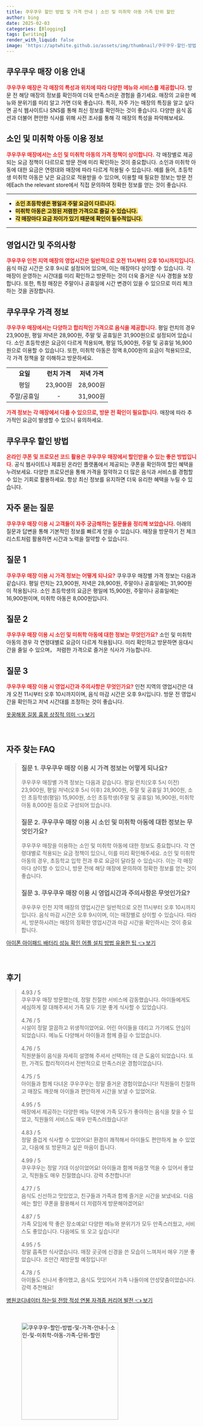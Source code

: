 ```yaml
---
title: 쿠우쿠우 할인 방법 및 가격 안내 | 소인 및 미취학 아동 가족 단위 할인
author: bing
date: 2025-02-03
categories: [Blogging]
tags: [writing]
render_with_liquid: false
image: 'https://aptwhite.github.io/assets/img/thumbnail/쿠우쿠우-할인-방법-및-가격-안내-|-소인-및-미취학-아동-가족-단위-할인.webp'
---
```



<h2 id='쿠우쿠우 매장 이용 안내'>쿠우쿠우 매장 이용 안내</h2>

<p><b><span style="color: #ee2323;">쿠우쿠우 매장은 각 매장의 특성과 위치에 따라 다양한 메뉴와 서비스를 제공합니다.</span></b> 방문 전 해당 매장의 정보를 확인하여 더욱 만족스러운 경험을 즐기세요. 매장의 고유한 메뉴와 분위기를 미리 알고 가면 더욱 좋습니다. 특히, 자주 가는 매장의 특징을 알고 싶다면 공식 웹사이트나 SNS를 통해 최신 정보를 확인하는 것이 좋습니다. 다양한 음식 옵션과 더불어 편안한 식사를 위해 사전 조사를 통해 각 매장의 특성을 파악해보세요.</p>

<h2 id='소인 및 미취학 아동 이용 정보'>소인 및 미취학 아동 이용 정보</h2>

<p><b><span style="color: #ee2323;">쿠우쿠우 매장에서는 소인 및 미취학 아동의 가격 정책이 상이합니다.</span></b> 각 매장별로 제공되는 요금 정책이 다르므로 방문 전에 미리 확인하는 것이 중요합니다. 소인과 미취학 아동에 대한 요금은 연령대와 매장에 따라 다르게 적용될 수 있습니다. 예를 들어, 초등학생 미취학 아동은 낮은 요금으로 적용받을 수 있으며, 이용할 때 필요한 정보는 방문 전에Each the relevant store에서 직접 문의하여 정확한 정보를 얻는 것이 좋습니다.</p>

<hr />

<ul>
    <li><b><span style="background-color: #ffe066;">소인 초등학생은 평일과 주말 요금이 다르니다.</span></b></li>
    <li><b><span style="background-color: #ffe066;">미취학 아동은 고정된 저렴한 가격으로 즐길 수 있습니다.</span></b></li>
    <li><b><span style="background-color: #ffe066;">각 매장마다 요금 차이가 있기 때문에 확인이 필수적입니다.</span></b></li>
</ul>

<hr />

<h2 id='영업시간 및 주의사항'>영업시간 및 주의사항</h2>

<p><b><span style="color: #ee2323;">쿠우쿠우 인천 지역 매장의 영업시간은 일반적으로 오전 11시부터 오후 10시까지입니다.</span></b> 음식 마감 시간은 오후 9시로 설정되어 있으며, 이는 매장마다 상이할 수 있습니다. 각 매장이 운영하는 시간대를 미리 확인하고 방문하는 것이 더욱 즐거운 식사 경험을 보장합니다. 또한, 특정 매장은 주말이나 공휴일에 시간 변경이 있을 수 있으므로 미리 체크하는 것을 권장합니다.</p>

<h2 id='쿠우쿠우 가격 정보'>쿠우쿠우 가격 정보</h2>

<p><b><span style="color: #ee2323;">쿠우쿠우 매장에서는 다양하고 합리적인 가격으로 음식을 제공합니다.</span></b> 평일 런치의 경우 23,900원, 평일 저녁은 28,900원, 주말 및 공휴일은 31,900원으로 설정되어 있습니다. 소인 초등학생은 요금이 다르게 적용되며, 평일 15,900원, 주말 및 공휴일 16,900원으로 이용할 수 있습니다. 또한, 미취학 아동은 정액 8,000원의 요금이 적용되므로, 각 가격 정책을 잘 이해하고 방문하세요.</p>

<table>
    <tr>
        <td style="text-align: center; height: 17px;"><b>요일</b></td>
        <td style="text-align: center; height: 17px;"><b>런치 가격</b></td>
        <td style="text-align: center; height: 17px;"><b>저녁 가격</b></td>
    </tr>
    <tr>
        <td style="text-align: center; height: 17px;">평일</td>
        <td style="text-align: center; height: 17px;">23,900원</td>
        <td style="text-align: center; height: 17px;">28,900원</td>
    </tr>
    <tr>
        <td style="text-align: center; height: 17px;">주말/공휴일</td>
        <td style="text-align: center; height: 17px;">-</td>
        <td style="text-align: center; height: 17px;">31,900원</td>
    </tr>
</table>

<p><b><span style="color: #ee2323;">가격 정보는 각 매장에서 다를 수 있으므로, 방문 전 확인이 필요합니다.</span></b> 매장에 따라 추가적인 요금이 발생할 수 있으니 유의하세요.</p>

<h2 id='쿠우쿠우 할인 방법'>쿠우쿠우 할인 방법</h2>

<p><b><span style="color: #ee2323;">온라인 쿠폰 및 프로모션 코드 활용은 쿠우쿠우 매장에서 할인받을 수 있는 좋은 방법입니다.</span></b> 공식 웹사이트나 제휴된 온라인 플랫폼에서 제공되는 쿠폰을 확인하여 할인 혜택을 누려보세요. 다양한 프로모션을 통해 가격을 절약하고 더 많은 음식과 서비스를 경험할 수 있는 기회로 활용하세요. 항상 최신 정보를 유지하면 더욱 유리한 혜택을 누릴 수 있습니다.</p>

<h2 id='자주 묻는 질문'>자주 묻는 질문</h2>

<p><b><span style="color: #ee2323;">쿠우쿠우 매장 이용 시 고객들이 자주 궁금해하는 질문들을 정리해 보았습니다.</span></b> 아래의 질문과 답변을 통해 기본적인 정보를 빠르게 얻을 수 있습니다. 매장을 방문하기 전 체크리스트처럼 활용하면 시간과 노력을 절약할 수 있습니다.</p>

<h2 id='질문 1'>질문 1</h2>

<p><b><span style="color: #ee2323;">쿠우쿠우 매장 이용 시 가격 정보는 어떻게 되나요?</span></b> 쿠우쿠우 매장별 가격 정보는 다음과 같습니다. 평일 런치는 23,900원, 저녁은 28,900원, 주말이나 공휴일에는 31,900원이 적용됩니다. 소인 초등학생의 요금은 평일에 15,900원, 주말이나 공휴일에는 16,900원이며, 미취학 아동은 8,000원입니다.</p>

<h2 id='질문 2'>질문 2</h2>

<p><b><span style="color: #ee2323;">쿠우쿠우 매장 이용 시 소인 및 미취학 아동에 대한 정보는 무엇인가요?</span></b> 소인 및 미취학 아동의 경우 각 연령대별로 요금이 다르게 적용됩니다. 미리 확인하고 방문하면 응대시간을 줄일 수 있으며， 저렴한 가격으로 즐거운 식사가 가능합니다.</p>

<h2 id='질문 3'>질문 3</h2>

<p><b><span style="color: #ee2323;">쿠우쿠우 매장 이용 시 영업시간과 주의사항은 무엇인가요?</span></b> 인천 지역의 영업시간은 대개 오전 11시부터 오후 10시까지이며, 음식 마감 시간은 오후 9시입니다. 방문 전 영업시간을 확인하고 저녁 시간대를 조정하는 것이 좋습니다.</p>


<p><a class="click-button" title="옷꿈해몽 길몽 흉몽 상징적 의미" href="https://aptwhite.github.io/posts/%EC%98%B7%EA%BF%88%ED%95%B4%EB%AA%BD-%EA%B8%B8%EB%AA%BD-%ED%9D%89%EB%AA%BD-%EC%83%81%EC%A7%95%EC%A0%81-%EC%9D%98%EB%AF%B8/" rel="dofollow">옷꿈해몽 길몽 흉몽 상징적 의미 👈 보기</a></p><br>
<h2 id='자주_찾는_FAQ'>자주 찾는 FAQ</h2>
<div itemscope="" itemtype="https://schema.org/FAQPage"> 
<blockquote> 
<div itemscope="" itemprop="mainEntity" itemtype="https://schema.org/Question"> 
<h3 itemprop="name">질문 1. 쿠우쿠우 매장 이용 시 가격 정보는 어떻게 되나요?</h3> 
<div itemscope="" itemprop="acceptedAnswer" itemtype="https://schema.org/Answer"> 
<span itemprop="text"> 
<p>쿠우쿠우 매장별 가격 정보는 다음과 같습니다. 평일 런치(오후 5시 이전) 23,900원, 평일 저녁(오후 5시 이후) 28,900원, 주말 및 공휴일 31,900원, 소인 초등학생(평일) 15,900원, 소인 초등학생(주말 및 공휴일) 16,900원, 미취학 아동 8,000원 등으로 구성되어 있습니다.</p> 
</span> 
</div> 
</div> 

<div itemscope="" itemprop="mainEntity" itemtype="https://schema.org/Question"> 
<h3 itemprop="name">질문 2. 쿠우쿠우 매장 이용 시 소인 및 미취학 아동에 대한 정보는 무엇인가요?</h3> 
<div itemscope="" itemprop="acceptedAnswer" itemtype="https://schema.org/Answer"> 
<span itemprop="text"> 
<p>쿠우쿠우 매장을 이용하는 소인 및 미취학 아동에 대한 정보도 중요합니다. 각 연령대별로 적용되는 요금 정책이 있으니, 이를 미리 확인해주세요. 소인 및 미취학 아동의 경우, 초등학교 입학 전과 후로 요금이 달라질 수 있습니다. 이는 각 매장마다 상이할 수 있으니, 방문 전에 해당 매장에 문의하여 정확한 정보를 얻는 것이 좋습니다.</p> 
</span> 
</div> 
</div> 

<div itemscope="" itemprop="mainEntity" itemtype="https://schema.org/Question"> 
<h3 itemprop="name">질문 3. 쿠우쿠우 매장 이용 시 영업시간과 주의사항은 무엇인가요?</h3> 
<div itemscope="" itemprop="acceptedAnswer" itemtype="https://schema.org/Answer"> 
<span itemprop="text"> 
<p>쿠우쿠우 인천 지역 매장의 영업시간은 일반적으로 오전 11시부터 오후 10시까지입니다. 음식 마감 시간은 오후 9시이며, 이는 매장별로 상이할 수 있습니다. 따라서, 방문하시려는 매장의 정확한 영업시간과 마감 시간을 확인하시는 것이 중요합니다.</p> 
</span> 
</div> 
</div> 
</blockquote> 
</div>
<p><a class="click-button" title="아이폰 아이패드 배터리 성능 확인 어플 설치 방법 유용한 팁" href="https://aptwhite.github.io/posts/%EC%95%84%EC%9D%B4%ED%8F%B0-%EC%95%84%EC%9D%B4%ED%8C%A8%EB%93%9C-%EB%B0%B0%ED%84%B0%EB%A6%AC-%EC%84%B1%EB%8A%A5-%ED%99%95%EC%9D%B8-%EC%96%B4%ED%94%8C-%EC%84%A4%EC%B9%98-%EB%B0%A9%EB%B2%95-%EC%9C%A0%EC%9A%A9%ED%95%9C-%ED%8C%81/" rel="dofollow">아이폰 아이패드 배터리 성능 확인 어플 설치 방법 유용한 팁 👈 보기</a></p><br>
<h2 id='후기'>후기</h2>
<div itemscope itemtype="https://schema.org/Product">
  <blockquote>
  <div itemprop="review" itemscope itemtype="https://schema.org/Review">
      <div itemprop="reviewRating" itemscope itemtype="https://schema.org/Rating"> <span itemprop="ratingValue">4.93</span> / <span itemprop="bestRating">5</span> </div>
      <span itemprop="reviewBody">쿠우쿠우 매장 방문했는데, 정말 친절한 서비스에 감동했습니다. 아이들에게도 세심하게 잘 대해주셔서 가족 모두 기분 좋게 식사할 수 있었습니다.</span>
  </div>
  <br>
  <div itemprop="review" itemscope itemtype="https://schema.org/Review">
      <div itemprop="reviewRating" itemscope itemtype="https://schema.org/Rating"> <span itemprop="ratingValue">4.76</span> / <span itemprop="bestRating">5</span> </div>
      <span itemprop="reviewBody">시설이 정말 깔끔하고 위생적이었어요. 어린 아이들을 데리고 가기에도 안심이 되었습니다. 메뉴도 다양해서 아이들과 함께 즐길 수 있었습니다.</span>
  </div>
  <br>
  <div itemprop="review" itemscope itemtype="https://schema.org/Review">
      <div itemprop="reviewRating" itemscope itemtype="https://schema.org/Rating"> <span itemprop="ratingValue">4.76</span> / <span itemprop="bestRating">5</span> </div>
      <span itemprop="reviewBody">직원분들이 음식을 자세히 설명해 주셔서 선택하는 데 큰 도움이 되었습니다. 또한, 가격도 합리적이라서 전반적으로 만족스러운 경험이었습니다.</span>
  </div>
  <br>
  <div itemprop="review" itemscope itemtype="https://schema.org/Review">
      <div itemprop="reviewRating" itemscope itemtype="https://schema.org/Rating"> <span itemprop="ratingValue">4.75</span> / <span itemprop="bestRating">5</span> </div>
      <span itemprop="reviewBody">아이들과 함께 다녀온 쿠우쿠우는 정말 즐거운 경험이었습니다! 직원들이 친절하고 매장도 깨끗해 아이들과 편안하게 시간을 보낼 수 있었어요.</span>
  </div>
  <br>
  <div itemprop="review" itemscope itemtype="https://schema.org/Review">
      <div itemprop="reviewRating" itemscope itemtype="https://schema.org/Rating"> <span itemprop="ratingValue">4.95</span> / <span itemprop="bestRating">5</span> </div>
      <span itemprop="reviewBody">매장에서 제공하는 다양한 메뉴 덕분에 가족 모두가 좋아하는 음식을 찾을 수 있었고, 직원들의 서비스도 매우 만족스러웠습니다!</span>
  </div>
  <br>
  <div itemprop="review" itemscope itemtype="https://schema.org/Review">
      <div itemprop="reviewRating" itemscope itemtype="https://schema.org/Rating"> <span itemprop="ratingValue">4.83</span> / <span itemprop="bestRating">5</span> </div>
      <span itemprop="reviewBody">정말 즐겁게 식사할 수 있었어요! 환경이 쾌적해서 아이들도 편안하게 놀 수 있었고, 다음에 또 방문하고 싶은 마음이 듭니다.</span>
  </div>
  <br>
  <div itemprop="review" itemscope itemtype="https://schema.org/Review">
      <div itemprop="reviewRating" itemscope itemtype="https://schema.org/Rating"> <span itemprop="ratingValue">4.99</span> / <span itemprop="bestRating">5</span> </div>
      <span itemprop="reviewBody">쿠우쿠우는 정말 기대 이상이었어요! 아이들과 함께 마음껏 먹을 수 있어서 좋았고, 직원들도 매우 친절했습니다. 강력 추천합니다!</span>
  </div>
  <br>
  <div itemprop="review" itemscope itemtype="https://schema.org/Review">
      <div itemprop="reviewRating" itemscope itemtype="https://schema.org/Rating"> <span itemprop="ratingValue">4.77</span> / <span itemprop="bestRating">5</span> </div>
      <span itemprop="reviewBody">음식도 신선하고 맛있었고, 친구들과 가족과 함께 즐거운 시간을 보냈네요. 다음에는 할인 쿠폰을 활용해서 더 저렴하게 방문해야겠어요!</span>
  </div>
  <br>
  <div itemprop="review" itemscope itemtype="https://schema.org/Review">
      <div itemprop="reviewRating" itemscope itemtype="https://schema.org/Rating"> <span itemprop="ratingValue">4.87</span> / <span itemprop="bestRating">5</span> </div>
      <span itemprop="reviewBody">가족 모임에 딱 좋은 장소예요! 다양한 메뉴와 분위기가 모두 만족스러웠고, 서비스도 좋았습니다. 다음에도 또 오고 싶습니다!</span>
  </div>
  <br>
  <div itemprop="review" itemscope itemtype="https://schema.org/Review">
      <div itemprop="reviewRating" itemscope itemtype="https://schema.org/Rating"> <span itemprop="ratingValue">4.95</span> / <span itemprop="bestRating">5</span> </div>
      <span itemprop="reviewBody">정말 흡족한 식사였습니다. 매장 곳곳에 신경을 쓴 모습이 느껴져서 매우 기분 좋았습니다. 조만간 재방문할 예정입니다!</span>
  </div>
  <br>
  <div itemprop="review" itemscope itemtype="https://schema.org/Review">
      <div itemprop="reviewRating" itemscope itemtype="https://schema.org/Rating"> <span itemprop="ratingValue">4.78</span> / <span itemprop="bestRating">5</span> </div>
      <span itemprop="reviewBody">아이들도 신나서 좋아했고, 음식도 맛있어서 가족 나들이에 안성맞춤이었습니다. 강력 추천해요!</span>
  </div>
  </blockquote>
</div>
<p><a class="click-button" title="병원코디네이터 하는일 전망 적성 연봉 자격증 커리어 발전" href="https://aptwhite.github.io/posts/%EB%B3%91%EC%9B%90%EC%BD%94%EB%94%94%EB%84%A4%EC%9D%B4%ED%84%B0-%ED%95%98%EB%8A%94%EC%9D%BC-%EC%A0%84%EB%A7%9D-%EC%A0%81%EC%84%B1-%EC%97%B0%EB%B4%89-%EC%9E%90%EA%B2%A9%EC%A6%9D-%EC%BB%A4%EB%A6%AC%EC%96%B4-%EB%B0%9C%EC%A0%84/" rel="dofollow">병원코디네이터 하는일 전망 적성 연봉 자격증 커리어 발전 👈 보기</a></p><br>
<figure class="image"><img src="https://aptwhite.github.io/assets/img/thumbnail/쿠우쿠우-할인-방법-및-가격-안내-|-소인-및-미취학-아동-가족-단위-할인.webp" alt="쿠우쿠우-할인-방법-및-가격-안내-|-소인-및-미취학-아동-가족-단위-할인" width="256" height="256"></figure>